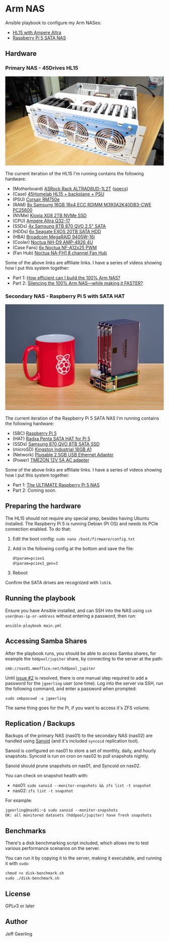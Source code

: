 # Arm NAS

Ansible playbook to configure my Arm NASes:

  - [HL15 with Ampere Altra](#primary-nas)
  - [Raspberry Pi 5 SATA NAS](#secondary-nas)

## Hardware

### <a name="primary-nas"></a>Primary NAS - 45Drives HL15

<p align="center"><img alt="45Homelab HL15 with Jeff Geerling hardware" src="/resources/hl15-hardware.jpeg" height="auto" width="600"></p>

The current iteration of the HL15 I'm running contains the following hardware:

  - (Motherboard) [ASRock Rack ALTRAD8UD-1L2T](https://reurl.cc/qrnXNp) ([specs](https://reurl.cc/67jk0V))
  - (Case) [45Homelab HL15 + backplane + PSU](https://store.45homelab.com/configure/hl15)
  - (PSU) [Corsair RM750e](https://amzn.to/3OyDQ79)
  - (RAM) [8x Samsung 16GB 1Rx4 ECC RDIMM M393A2K40DB3-CWE PC25600](https://amzn.to/49lCtkb)
  - (NVMe) [Kioxia XG8 2TB NVMe SSD](https://amzn.to/3Uzag5d)
  - (CPU) [Ampere Altra Q32-17](https://amperecomputing.com/briefs/ampere-altra-family-product-brief)
  - (SSDs) [4x Samsung 8TB 870 QVO 2.5" SATA](https://amzn.to/3OylbZk)
  - (HDDs) [6x Seagate EXOS 20TB SATA HDD](https://amzn.to/3OA2CDM)
  - (HBA) [Broadcom MegaRAID 9405W-16i](https://amzn.to/3srcZOh)
  - (Cooler) [Noctua NH-D9 AMP-4926 4U](https://noctua.at/en/nh-d9-amp-4926-4u)
  - (Case Fans) [6x Noctua NF-A12x25 PWM](https://amzn.to/3SUReE7)
  - (Fan Hub) [Noctua NA-FH1 8 channel Fan Hub](https://amzn.to/3SVPL01)

Some of the above links are affiliate links. I have a series of videos showing how I put this system together:

  - Part 1: [How efficient can I build the 100% Arm NAS?](https://www.youtube.com/watch?v=Hz5k5WgTkcc)
  - Part 2: [Silencing the 100% Arm NAS—while making it FASTER?](https://www.youtube.com/watch?v=iD9awxmOGG4)

### <a name="secondary-nas"></a>Secondary NAS - Raspberry Pi 5 with SATA HAT

<p align="center"><img alt="Raspberry Pi 5 with Jeff Geerling hardware" src="/resources/raspberrypi-5-hardware.jpeg" height="auto" width="600"></p>

The current iteration of the Raspberry Pi 5 SATA NAS I'm running contains the following hardware:

  - (SBC) [Raspberry Pi 5](https://www.raspberrypi.com/products/raspberry-pi-5/)
  - (HAT) [Radxa Penta SATA HAT for Pi 5](https://amzn.to/3UyWXBr)
  - (SSDs) [Samsung 870 QVO 8TB SATA SSD](https://amzn.to/3y2nrSR)
  - (microSD) [Kingston Industrial 16GB A1](https://amzn.to/3y2noGF)
  - (Network) [Plugable 2.5GB USB Ethernet Adapter](https://amzn.to/4b9QMt1)
  - (Power) [TMEZON 12V 5A AC adapter](https://amzn.to/3QhYKIw)

Some of the above links are affiliate links. I have a series of videos showing how I put this system together:

  - Part 1: [The ULTIMATE Raspberry Pi 5 NAS](https://www.youtube.com/watch?v=l30sADfDiM8)
  - Part 2: Coming soon.

## Preparing the hardware

The HL15 should not require any special prep, besides having Ubuntu installed. The Raspberry Pi 5 is running Debian (Pi OS) and needs its PCIe connection enabled. To do that:

  1. Edit the boot config: `sudo nano /boot/firmware/config.txt`
  2. Add in the following config at the bottom and save the file:

     ```
     dtparam=pciex1
     dtparam=pciex1_gen=3
     ```
  
  3. Reboot

Confirm the SATA drives are recognized with `lsblk`.

## Running the playbook

Ensure you have Ansible installed, and can SSH into the NAS using `ssh user@nas-ip-or-address` without entering a password, then run:

```
ansible-playbook main.yml
```

## Accessing Samba Shares

After the playbook runs, you should be able to access Samba shares, for example the `hddpool/jupiter` share, by connecting to the server at the path:

```
smb://nas01.mmoffice.net/hddpool_jupiter
```

Until [issue #2](https://github.com/geerlingguy/hl15-arm64-nas/issues/2) is resolved, there is one manual step required to add a password for the `jgeerling` user (one time). Log into the server via SSH, run the following command, and enter a password when prompted:

```
sudo smbpasswd -a jgeerling
```

The same thing goes for the Pi, if you want to access it's ZFS volume.

## Replication / Backups

Backups of the primary NAS (nas01) to the secondary NAS (nas02) are handled using [Sanoid](https://github.com/jimsalterjrs/sanoid) (and it's included `syncoid` replication tool).

Sanoid is configured on nas01 to store a set of monthly, daily, and hourly snapshots. Syncoid is run on cron on nas02 to pull snapshots nightly.

Sanoid should prune snapshots on nas01, and Syncoid on nas02.

You can check on snapshot health with:

  - nas01: `sudo sanoid --monitor-snapshots && zfs list -t snapshot`
  - nas02: `zfs list -t snapshot`

For example:

```
jgeerling@nas01:~$ sudo sanoid --monitor-snapshots
OK: all monitored datasets (hddpool/jupiter) have fresh snapshots
```

## Benchmarks

There's a disk benchmarking script included, which allows me to test various performance scenarios on the server.

You can run it by copying it to the server, making it executable, and running it with `sudo`:

```
chmod +x disk-benchmark.sh
sudo ./disk-benchmark.sh
```

## License

GPLv3 or later

## Author

Jeff Geerling
